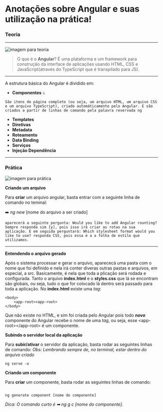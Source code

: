 # Anotações sobre Angular e suas utilização na prática!

### Teoria

---


![imagem para teoria](https://live.mrf.io/statics/i/ps/amenteemaravilhosa.com.br/wp-content/uploads/2019/01/teoria-da-carga-cognitiva-john-sweller.jpg)



>O que é o **Angular**?
>É uma plataforma e um framework para construção da interface de aplicações usando HTML, CSS e JavaScript(através do TypeScript que é transpilado para JS).


---

A estrutura básica do Angular é dividido em:

- **Componentes** ⤵️ 

~~~
São itens de página completo (ou seja, um arquivo HTML, um arquivo CSS e um arquivo TypeScript), criado automáticamente pelo Angular. E são criados a partir de linhas de comando pela palavra reservada ng
~~~

- **Templates**
- **Diretivas**
- **Metadata**
- **Roteamento**
- **Data Binding**
- **Serviços**
- **Injeção Dependência**

---

### Prática
![imagem para prática](https://cio.com.br/wp-content/uploads/2019/11/por-que-a-linguagem-rust-esta-em-ascensao.jpg)

**Criando um arquivo**

Para **criar** um arquivo angular, basta entrar com a seguinte linha de comando no teminal:

➡️ *ng new* [nome do arquivo a ser criado]

~~~
aparecerá a seguinte pergunta: Would you like to add Angular rounting? Sempre responda sim [y], pois isso irá criar as rotas na sua aplicação. E em seguida perguntará: Which stylesheet format would you like to use? responda CSS, pois essa é a a folha de estilo que utilizamos.
~~~

---

**Entendendo o arquivo gerado**

Após o sistema processar e gerar o arquivo, aparececá uma pasta com o nome que foi definido e nela irá conter diveras outras pastas e arquivos, em especial, a src. Basicamente, é nela que toda a plicação será rodada e configurada.
Tanto o arquivo **index.html** e o **styles.css** que lá se encontram são globais, ou seja, tudo o que for colocado lá dentro será passado para toda a aplicação.
No **index.html** existe uma *tag*:

~~~
<body>
    <app-root><app-root>
</body>
~~~

Que não existe no HTML, e sim foi criada pelo Angular pois todo <em>**novo**</em> componente do Angular recebe o nome de uma *tag*, ou seja, esse \<app-root>\</app-root> é um componente.

**Subindo o servidor local da aplicação**

Para **subir/ativar** o servidor da aplicação, basta rodar as seguintes linhas de comando:
<em>Obs: Lembrando sempre de, no terminal, estar dentro do arquivo criado</em>

~~~
ng serve -o
~~~

**Criando um componente**

Para **criar** um componente, basta rodar as seguintes linhas de comando:

~~~

ng generate component [nome do componente]

~~~
<em>Dica: O comando curto é ➡ ng g c [nome do componente].</em>